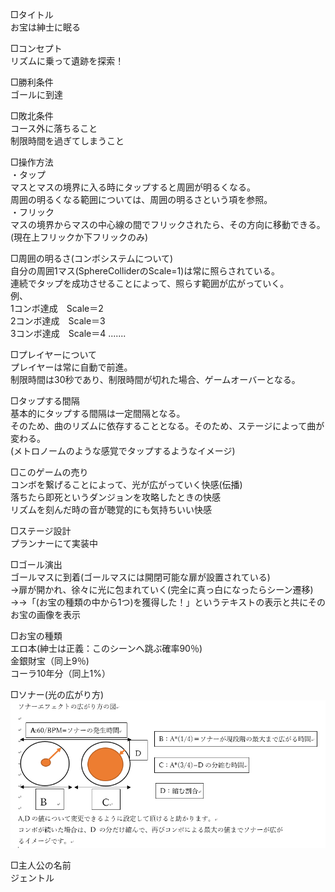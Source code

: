 □タイトル  
お宝は紳士に眠る　　

□コンセプト  
リズムに乗って遺跡を探索！

□勝利条件  
ゴールに到達

□敗北条件  
コース外に落ちること  
制限時間を過ぎてしまうこと

□操作方法  
・タップ  
マスとマスの境界に入る時にタップすると周囲が明るくなる。  
周囲の明るくなる範囲については、周囲の明るさという項を参照。  
・フリック  
マスの境界からマスの中心線の間でフリックされたら、その方向に移動できる。  
(現在上フリックか下フリックのみ)  
  

□周囲の明るさ(コンボシステムについて)  
自分の周囲1マス(SphereColliderのScale=1)は常に照らされている。  
連続でタップを成功させることによって、照らす範囲が広がっていく。  
例、  
1コンボ達成　Scale＝2  
2コンボ達成　Scale＝3  
3コンボ達成　Scale＝4 .......  

□プレイヤーについて  
プレイヤーは常に自動で前進。  
制限時間は30秒であり、制限時間が切れた場合、ゲームオーバーとなる。　　

□タップする間隔  
基本的にタップする間隔は一定間隔となる。  
そのため、曲のリズムに依存することとなる。そのため、ステージによって曲が変わる。  
(メトロノームのような感覚でタップするようなイメージ)　　

□このゲームの売り  
コンボを繋げることによって、光が広がっていく快感(伝播)  
落ちたら即死というダンジョンを攻略したときの快感  
リズムを刻んだ時の音が聴覚的にも気持ちいい快感　　

□ステージ設計  
プランナーにて実装中　　

□ゴール演出  
ゴールマスに到着(ゴールマスには開閉可能な扉が設置されている)  
→扉が開かれ、徐々に光に包まれていく(完全に真っ白になったらシーン遷移)  
→→「(お宝の種類の中から1つ)を獲得した！」というテキストの表示と共にそのお宝の画像を表示　　

□お宝の種類  
エロ本(紳士は正義：このシーンへ跳ぶ確率90％)  
金銀財宝（同上9％)  
コーラ10年分（同上1%）  

□ソナー(光の広がり方)　　
![soner](https://github.com/ReiKalan/GGJ2018_TUT_10/blob/master/Assets/Other/soner.png)

□主人公の名前  
ジェントル
